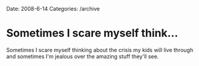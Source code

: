Date: 2008-6-14
Categories: /archive

# Sometimes I scare myself think...

Sometimes I scare myself thinking about the crisis my kids will live through and sometimes I'm jealous over the amazing stuff they'll see.
